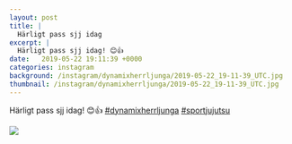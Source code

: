 ```yaml
---
layout: post
title: |
  Härligt pass sjj idag
excerpt: |
  Härligt pass sjj idag! 😊👍  
date:   2019-05-22 19:11:39 +0000
categories: instagram
background: /instagram/dynamixherrljunga/2019-05-22_19-11-39_UTC.jpg
thumbnail: /instagram/dynamixherrljunga/2019-05-22_19-11-39_UTC.jpg
---
```

Härligt pass sjj idag! 😊👍 [#dynamixherrljunga](https://www.instagram.com/explore/tags/dynamixherrljunga/) [#sportjujutsu](https://www.instagram.com/explore/tags/sportjujutsu/)



<img src='/www-dynamix-herrljunga/instagram/dynamixherrljunga/2019-05-22_19-11-39_UTC.jpg' class='img-fluid' />
